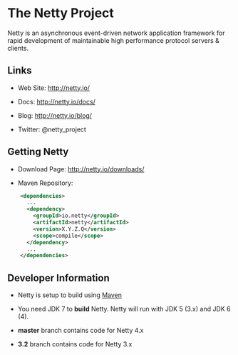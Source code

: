# The Netty Project

Netty is an asynchronous event-driven network application framework for rapid development of maintainable high performance protocol servers & clients.

## Links

- Web Site: http://netty.io/

- Docs: http://netty.io/docs/

- Blog: http://netty.io/blog/

- Twitter: @netty_project

## Getting Netty

- Download Page: http://netty.io/downloads/

- Maven Repository: 

```xml
    <dependencies>
      ...
      <dependency>
        <groupId>io.netty</groupId>
        <artifactId>netty</artifactId>
        <version>X.Y.Z.Q</version>
        <scope>compile</scope>
      </dependency>
      ...
    </dependencies>
```

## Developer Information

- Netty is setup to build using [Maven](http://maven.apache.org/)

- You need JDK 7 to __build__ Netty. Netty will run with JDK 5 (3.x) and JDK 6 (4).

- __master__ branch contains code for Netty 4.x

- __3.2__ branch contains code for Netty 3.x


